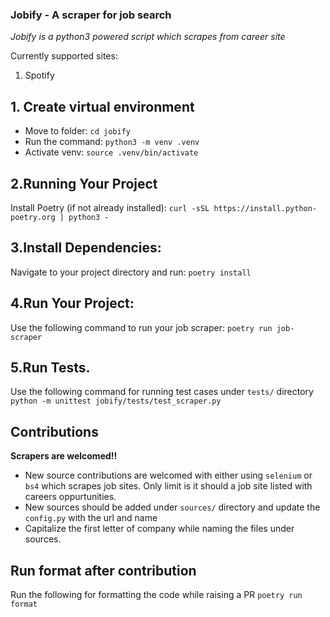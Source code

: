 ### Jobify - A scraper for job search

_Jobify is a python3 powered script which scrapes from career site_

Currently supported sites:
1. Spotify

## 1. Create virtual environment
 - Move to folder: `cd jobify`
 - Run the command: `python3 -m venv .venv`
 - Activate venv: `source .venv/bin/activate`

## 2.Running Your Project
Install Poetry (if not already installed):
`curl -sSL https://install.python-poetry.org | python3 -`

## 3.Install Dependencies:
Navigate to your project directory and run:
`poetry install`

## 4.Run Your Project:
Use the following command to run your job scraper:
`poetry run job-scraper`

## 5.Run Tests.
Use the following command for running test cases under `tests/` directory
`python -m unittest jobify/tests/test_scraper.py` 

## Contributions
**Scrapers are welcomed!!** 
 - New source contributions are welcomed with either using `selenium` or `bs4` which scrapes job sites. Only limit is it should a job site listed with careers oppurtunities. 
 - New sources should be added under `sources/` directory and update the `config.py` with the url and name
 - Capitalize the first letter of company while naming the files under sources.

## Run format after contribution
Run the following for formatting the code while raising a PR
`poetry run format`